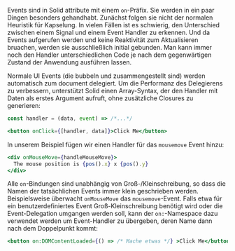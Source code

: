Events sind in Solid attribute mit einem `on`-Präfix. Sie werden in ein paar Dingen besonders gehandhabt. Zunächst folgen sie nicht der normalen Heuristik für Kapselung. In vielen Fällen ist es schwierig, den Unterschied zwischen einem Signal und einem Event Handler zu erkennen. Und da Events aufgerufen werden und keine Reaktivität zum Aktualisieren bruachen, werden sie ausschließlich initial gebunden. Man kann immer noch den Handler unterschiedlichen Code je nach dem gegenwärtigen Zustand der Anwendung ausführen lassen.

Normale UI Events (die bubbeln und zusammengestellt sind) werden automatisch zum document delegiert. Um die Performanz des Delegierens zu verbessern, unterstützt Solid einen Array-Syntax, der den Handler mit Daten als erstes Argument aufruft, ohne zusätzliche Closures zu generieren:

```jsx
const handler = (data, event) => /*...*/

<button onClick={[handler, data]}>Click Me</button>
```

In unserem Beispiel fügen wir einen Handler für das `mousemove` Event hinzu:
```jsx
<div onMouseMove={handleMouseMove}>
  The mouse position is {pos().x} x {pos().y}
</div>
```

Alle `on`-Bindungen sind unabhängig von Groß-/Kleinschreibung, so dass die Namen der tatsächlichen Events immer klein geschrieben werden. Beispielsweise überwacht `onMouseMove` das `mousemove`-Event. Falls etwa für ein benutzerdefiniertes Event Groß-Kleinschreibung benötigt wird oder die Event-Delegation umgangen werden soll, kann der `on:`-Namespace dazu verwendet werden um Event-Handler zu übergeben, deren Name dann nach dem Doppelpunkt kommt:

```jsx
<button on:DOMContentLoaded={() => /* Mache etwas */} >Click Me</button>
```
